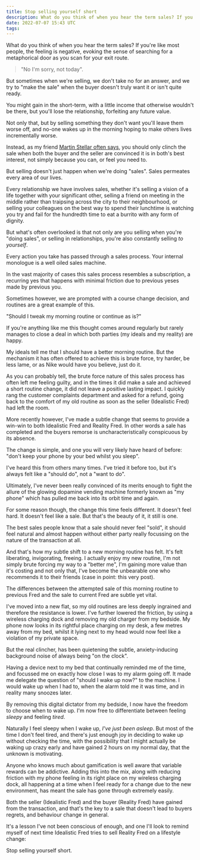 ```yaml
---
title: Stop selling yourself short
description: What do you think of when you hear the term sales? If you're like most people, the feeling is negative.
date: 2022-07-07 15:43 UTC
tags:
---
```


What do you think of when you hear the term sales? If you're like most people, the feeling is negative, evoking the sense of searching for a metaphorical door as you scan for your exit route.

> "No I'm sorry, not today".

But sometimes when we're selling, we don't take no for an answer, and we try to "make the sale" when the buyer doesn't truly want it or isn't quite ready.

You might gain in the short-term, with a little income that otherwise wouldn't be there, but you'll lose the relationship, forfeiting any future value.

Not only that, but by selling something they don't want you'll leave them worse off, and no-one wakes up in the morning hoping to make others lives incrementally worse.

Instead, as my friend [Martin Stellar often says](https://martinstellar.com/blog/its-only-a-sale-when-the-money-is-there/), you should only clinch the sale when both the buyer and the seller are convinced it is in both's best interest, not simply because you can, or feel you need to.

But selling doesn't just happen when we're doing "sales". Sales permeates every area of our lives.

Every relationship we have involves sales, whether it's selling a vision of a life together with your significant other, selling a friend on meeting in the middle rather than traipsing across the city to their neighbourhood, or selling your colleagues on the best way to spend their lunchtime is watching you try and fail for the hundredth time to eat a burrito with any form of dignity.

But what's often overlooked is that not only are you selling when you're "doing sales", or selling in relationships, you're also constantly selling _to yourself_.

Every action you take has passed through a sales process. Your internal monologue is a well oiled sales machine.

In the vast majority of cases this sales process resembles a subscription, a recurring yes that happens with minimal friction due to previous yeses made by previous you.

Sometimes however, we are prompted with a course change decision, and routines are a great example of this.

"Should I tweak my morning routine or continue as is?"

If you're anything like me this thought comes around regularly but rarely manages to close a deal in which both parties (my ideals and my reality) are happy.

My ideals tell me that I should have a better morning routine. But the mechanism it has often offered to achieve this is brute force, try harder, be less lame, or as Nike would have you believe, just do it.

As you can probably tell, the brute force nature of this sales process has often left me feeling guilty, and in the times it did make a sale and achieved a short routine change, it did not leave a positive lasting impact. I quickly rang the customer complaints department and asked for a refund, going back to the comfort of my old routine as soon as the seller (Idealistic Fred) had left the room.

More recently however, I've made a subtle change that seems to provide a win-win to both Idealistic Fred and Reality Fred. In other words a sale has completed and the buyers remorse is uncharacteristically conspicuous by its absence.

The change is simple, and one you will very likely have heard of before: "don't keep your phone by your bed whilst you sleep".

I've heard this from others many times. I've tried it before too, but it's always felt like a "should do", not a "want to do".

Ultimately, I've never been really convinced of its merits enough to fight the allure of the glowing dopamine vending machine formerly known as "my phone" which has pulled me back into its orbit time and again.

For some reason though, the change this time feels different. It doesn't feel hard. It doesn't feel like a sale. But that's the beauty of it, it still is one.

The best sales people know that a sale should never feel "sold", it should feel natural and almost happen without either party really focussing on the nature of the transaction at all.

And that's how my subtle shift to a new morning routine has felt. It's felt liberating, invigorating, freeing. I actually enjoy my new routine, I'm not simply brute forcing my way to a "better me", I'm gaining more value than it's costing and not only that, I've become the unbearable one who recommends it to their friends (case in point: this very post).

The differences between the attempted sale of this morning routine to previous Fred and the sale to current Fred are subtle yet vital.

I've moved into a new flat, so my old routines are less deeply ingrained and therefore the resistance is lower. I've further lowered the friction, by using a wireless charging dock and removing my old charger from my bedside. My phone now looks in its rightful place charging on my desk, a few metres away from my bed, whilst it lying next to my head would now feel like a violation of my private space.

But the real clincher, has been quietening the subtle, anxiety-inducing background noise of always being "on the clock".

Having a device next to my bed that continually reminded me of the time, and focussed me on exactly how close I was to my alarm going off. It made me delegate the question of "should I wake up now?" to the machine. I would wake up when I had to, when the alarm told me it was time, and in reality many snoozes later.

By removing this digital dictator from my bedside, I now have the freedom to choose when to wake up. I'm now free to differentiate between feeling _sleepy_ and feeling _tired_.

Naturally I feel sleepy when I wake up, _I've just been asleep_. But most of the time I don't feel tired, and there's just enough joy in deciding to wake up without checking the time, with the possibility that I might actually be waking up crazy early and have gained 2 hours on my normal day, that the unknown is motivating.

Anyone who knows much about gamification is well aware that variable rewards can be addictive. Adding this into the mix, along with reducing friction with my phone feeling in its right place on my wireless charging dock, all happening at a time when I feel ready for a change due to the new environment, has meant the sale has gone through extremely easily.

Both the seller (Idealistic Fred) and the buyer (Reality Fred) have gained from the transaction, and that's the key to a sale that doesn't lead to buyers regrets, and behaviour change in general.

It's a lesson I've not been conscious of enough, and one I'll look to remind myself of next time Idealistic Fred tries to sell Reality Fred on a lifestyle change:

Stop selling yourself short.
